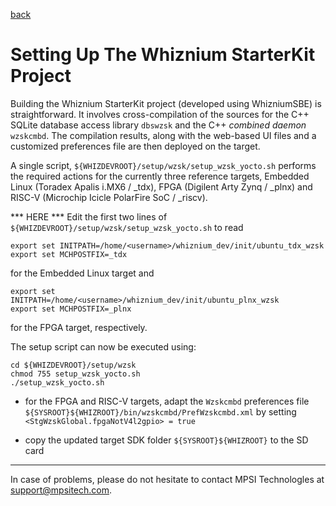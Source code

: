 [back](./README.md)

# Setting Up The Whiznium StarterKit Project

Building the Whiznium StarterKit project (developed using WhizniumSBE) is straightforward. It involves cross-compilation of the sources for the C++ SQLite database access library ``dbswzsk`` and the C++ _combined daemon_ ``wzskcmbd``. The compilation results, along with the web-based UI files and a customized preferences file are then deployed on the target.

A single script, ``${WHIZDEVROOT}/setup/wzsk/setup_wzsk_yocto.sh`` performs the required actions for the currently three reference targets, Embedded Linux (Toradex Apalis i.MX6 / _tdx), FPGA (Digilent Arty Zynq / _plnx) and RISC-V (Microchip Icicle PolarFire SoC / _riscv).

*** HERE ***
Edit the first two lines of ``${WHIZDEVROOT}/setup/wzsk/setup_wzsk_yocto.sh`` to read
```
export set INITPATH=/home/<username>/whiznium_dev/init/ubuntu_tdx_wzsk
export set MCHPOSTFIX=_tdx
```
for the Embedded Linux target and
```
export set INITPATH=/home/<username>/whiznium_dev/init/ubuntu_plnx_wzsk
export set MCHPOSTFIX=_plnx
```
for the FPGA target, respectively.

The setup script can now be executed using:
```
cd ${WHIZDEVROOT}/setup/wzsk
chmod 755 setup_wzsk_yocto.sh
./setup_wzsk_yocto.sh
```

- for the FPGA and RISC-V targets, adapt the ``Wzskcmbd`` preferences file ``${SYSROOT}${WHIZROOT}/bin/wzskcmbd/PrefWzskcmbd.xml`` by setting ``<StgWzskGlobal.fpgaNotV4l2gpio> = true``

- copy the updated target SDK folder ``${SYSROOT}${WHIZROOT}`` to the SD card

---

In case of problems, please do not hesitate to contact MPSI Technologles at [support@mpsitech.com](mailto:support@mpsitech.com).
